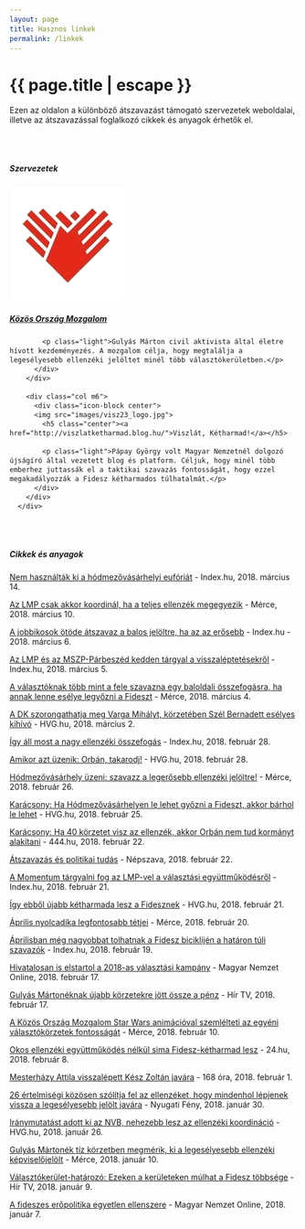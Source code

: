 ```yaml
---
layout: page
title: Hasznos linkek
permalink: /linkek
---
```


<h1 class="page-title">{{ page.title | escape }}</h1>
    
<div class="section">
    <div class="row">
          <div class="col s12"> 
<p class="light">Ezen az oldalon a különböző átszavazást támogató szervezetek weboldalai, illetve az átszavazással foglalkozó cikkek és anyagok érhetők el.</p>
<br/><br/>
<h5 class="center">Szervezetek</h5>
<div class="row">
        <div class="col m6">
          <div class="icon-block center">
		  <img src="images/kom_logo.png">
            <h5 class="center"><a href="https://kozosorszagmozgalom.hu/">Közös Ország Mozgalom</a></h5>

            <p class="light">Gulyás Márton civil aktivista által életre hívott kezdeményezés. A mozgalom célja, hogy megtalálja a legesélyesebb ellenzéki jelöltet minél több választókerületben.</p>			
          </div>
        </div>

        <div class="col m6">
          <div class="icon-block center">
		  <img src="images/visz23_logo.jpg">
            <h5 class="center"><a href="http://viszlatketharmad.blog.hu/">Viszlát, Kétharmad!</a></h5>

            <p class="light">Pápay György volt Magyar Nemzetnél dolgozó újságíró által vezetett blog és platform. Céljuk, hogy minél több emberhez juttassák el a taktikai szavazás fontosságát, hogy ezzel megakadályozzák a Fidesz kétharmados túlhatalmát.</p>
          </div>
        </div>
      </div>
<br/><br/>
<h5 class="center">Cikkek és anyagok</h5>
<p><a href="https://index.hu/belfold/2018/valasztas/2018/03/14/nem_hasznaltak_ki_a_hodmezovasarhelyi_euforiat_az_mszp_dk_jobbik_lmp_koordinacio_tavol_van/">Nem használták ki a hódmezővásárhelyi eufóriát</a> - Index.hu, 2018. március 14.</p>
<p><a href="https://merce.hu/2018/03/10/az-lmp-akkor-koordinal-ha-a-teljes-ellenzek-megegyezik/">Az LMP csak akkor koordinál, ha a teljes ellenzék megegyezik</a> - Mérce, 2018. március 10.</p>
<p><a href="https://index.hu/belfold/2018/valasztas/2018/03/06/zavecz_kutatas_kormanyvaltas_szandek/">A jobbikosok ötöde átszavaz a balos jelöltre, ha az az erősebb</a> - Index.hu - 2018. március 6.</p>
<p><a href="https://index.hu/belfold/2018/valasztas/2018/03/05/az_lmp_es_az_mszp-parbeszed_kedden_targyal_a_visszaleptetesekrol/">Az LMP és az MSZP-Párbeszéd kedden tárgyal a visszaléptetésekről</a> - Index.hu, 2018. március 5.</p>
<p><a href="https://merce.hu/2018/03/04/a-valasztoknak-tobb-mint-a-fele-szavazna-egy-baloldali-osszefogasra-ha-annak-lenne-eselye-legyozni-a-fideszt/">A választóknak több mint a fele szavazna egy baloldali összefogásra, ha annak lenne esélye legyőzni a Fideszt</a> - Mérce, 2018. március 4.</p>
<p><a href="http://hvg.hu/itthon/20180302_DK_Szel_Bernadett_Varga_Mihaly_Fidesz_LMP_Kozos_Orszag_Mozgalom">A DK szorongathatja meg Varga Mihályt, körzetében Szél Bernadett esélyes kihívó</a> - HVG.hu, 2018. március 2.</p>
<p><a href="https://index.hu/belfold/valasztas/2018/02/28/osszefogas_allasa/">Így áll most a nagy ellenzéki összefogás</a> -  Index.hu, 2018. február 28.</p>
<p><a href="http://hvg.hu/itthon/20180228_orban_takarodj_gomperz_hodmezovasarhely">Amikor azt üzenik: Orbán, takarodj!</a> -  HVG.hu, 2018. február 28.</p>
<p><a href="https://merce.hu/2018/02/26/hodmezovasarhely-uzeni-szavaz-a-legerosebb-ellenzeki-jeloltre/">Hódmezővásárhely üzeni: szavazz a legerősebb ellenzéki jelöltre!</a> -  Mérce, 2018. február 26.</p>
<p><a href="http://hvg.hu/itthon/20180225_Karacsony_Ha_Hodmezovasarhelyen_le_lehet_gyozni_a_Fideszt_akkor_barhol_le_lehet">Karácsony: Ha Hódmezővásárhelyen le lehet győzni a Fideszt, akkor bárhol le lehet</a> -  HVG.hu, 2018. február 25.</p>
<p><a href="https://444.hu/2018/02/22/karacsony-ha-40-korzetet-visz-az-ellenzek-akkor-orban-nem-tud-kormanyt-alakitani">Karácsony: Ha 40 körzetet visz az ellenzék, akkor Orbán nem tud kormányt alakítani</a> -  444.hu, 2018. február 22.</p>
<p><a href="https://nepszava.hu/cikk/1153471-atszavazas-es-politikai-tudas">Átszavazás és politikai tudás</a> - Népszava, 2018. február 22.</p>
<p><a href="https://index.hu/belfold/valasztas/2018/02/21/a_momentum_targyalni_fog_az_lmp-vel_a_valasztasi_egyuttmukodesrol/">A Momentum tárgyalni fog az LMP-vel a választási együttműködésről</a> - Index.hu, 2018. február 21.</p> 
<p><a href="https://hvg.hu/itthon/20180221_valasztasi_korzetek_valasztas_2018_egyuttmukodes/">Így ebből újabb kétharmada lesz a Fidesznek</a> - HVG.hu, 2018. február 21.</p>
<p><a href="https://merce.hu/2018/02/20/aprilis-nyolcadika-legfontosabb-tetjei/">Április nyolcadika legfontosabb tétjei</a> - Mérce, 2018. február 20.</p>
<p><a href="https://index.hu/belfold/2018/valasztas/2018/02/19/hataron_tuli_magyarok_szavazas/">Áprilisban még nagyobbat tolhatnak a Fidesz biciklijén a határon túli szavazók</a> - Index.hu, 2018. február 19.</p>
<p><a href="https://mno.hu/belfold/hivatalosan-is-elstartol-a-2018-as-valasztasi-kampany-2447938">Hivatalosan is elstartol a 2018-as választási kampány</a> - Magyar Nemzet Online, 2018. február 17.</p>
<p><a href="https://hirtv.hu/ahirtvhirei/gulyaseknak-ujabb-korzetekre-jott-ossze-a-penz-2447350">Gulyás Mártonéknak újabb körzetekre jött össze a pénz</a> - Hír TV, 2018. február 17.</p>
<p><a href="https://merce.hu/2018/02/11/a-kozos-orszag-mozgalom-star-wars-animacioval-szemlelteti-az-egyeni-valasztokorzetek-fontossagat">A Közös Ország Mozgalom Star Wars animációval szemlélteti az egyéni választókörzetek fontosságát</a> - Mérce, 2018. február 10.</p>
<p><a href="https://24.hu/belfold/2018/02/08/okos-ellenzeki-egyuttmukodes-nelkul-sima-fidesz-ketharmad-lesz/">Okos ellenzéki együttműködés nélkül sima Fidesz-kétharmad lesz</a> - 24.hu, 2018. február 8.</p>
<p><a href="http://168ora.hu/itthon/mesterhazy-attila-visszalepett-kesz-zoltan-javara-144637">Mesterházy Attila visszalépett Kész Zoltán javára</a> - 168 óra, 2018. február 1.<p>
<p><a href="http://nyugatifeny.hu/2018/01/30/ertelmisegiek-kozos-levelben-szolitjak-fel-a-partokat-hogy-mindenhol-lepjenek-vissza-a-legeselyesebb-javara">26 értelmiségi közösen szólítja fel az ellenzéket, hogy mindenhol lépjenek vissza a legesélyesebb jelölt javára</a> - Nyugati Fény, 2018. január 30.<p>
<p><a href="http://hvg.hu/itthon/20180126_Iianymutatast_adott_ki_az_nvb">Iránymutatást adott ki az NVB, nehezebb lesz az ellenzéki koordináció</a> - HVG.hu, 2018. január 26.<p>
<p><a href="https://merce.hu/2018/01/10/gulyas-marton-bejelentette-ezekben-a-korzetekben-keszit-felmereseket-a-kozos-orszag-mozgalom/">Gulyás Mártonék tíz körzetben megmérik, ki a legesélyesebb ellenzéki képviselőjelölt</a> - Mérce, 2018. január 10.<p>
<p><a href="https://hirtv.hu/ahirtvhirei/valasztokerulet-hatarozo-ezeken-a-keruleteken-mulhat-a-fidesz-tobbsege-2438849">Választókerület-határozó: Ezeken a kerületeken múlhat a Fidesz többsége</a> - Hír TV, 2018. január 9.</p>
<p><a href="https://mno.hu/velemeny/a-fideszes-eropolitika-egyetlen-ellenszere-2438286">A fideszes erőpolitika egyetlen ellenszere</a> - Magyar Nemzet Online, 2018. január 7.</p>
